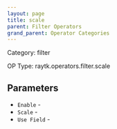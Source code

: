 ```yaml
---
layout: page
title: scale
parent: Filter Operators
grand_parent: Operator Categories
---
```


Category: filter

OP Type: raytk.operators.filter.scale

## Parameters

* `Enable` - 
* `Scale` - 
* `Use Field` -
